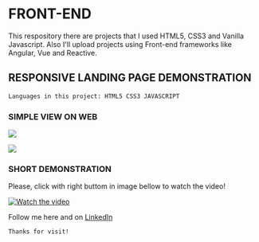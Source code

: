 # FRONT-END
This respository there are projects that I used HTML5, CSS3 and Vanilla Javascript. Also I'll upload projects using Front-end frameworks like Angular, Vue and Reactive.


## RESPONSIVE LANDING PAGE DEMONSTRATION
``` bash
Languages in this project: HTML5 CSS3 JAVASCRIPT
```
### SIMPLE VIEW ON WEB</br>

<img src="https://i.imgur.com/afHCFnO.jpg"></p>
<img src="https://i.imgur.com/uDrl7IZ.jpg">


### SHORT DEMONSTRATION</br>
Please, click with right buttom in image bellow to watch the video!

[![Watch the video](https://i.imgur.com/afHCFnO.jpg)](https://www.loom.com/share/5a4c41e7a7b94b1c86c55417a0907409)





Follow me here and on <a href="https://www.linkedin.com/in/paulo-santoro-44a88318/" target="_blank">LinkedIn</a>

``` bash
Thanks for visit!
```
